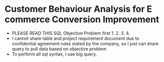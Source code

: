 # Customer Behaviour Analysis for E commerce Conversion Improvement
- PLEASE READ THIS SQL Objective Problem first 
  1. 
  2. 
  3. 
  4. 
- I cannot share table and project requirement document due to confidential agreement rules stated by the company, so I just can share query to pull data based on objective problem
- To perform all sql syntax, I use big query. 

